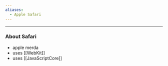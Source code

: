 ```yaml
---
aliases:
  - Apple Safari
---
```


---

### About Safari

- apple merda
- uses [[WebKit]]
- uses [[JavaScriptCore]]